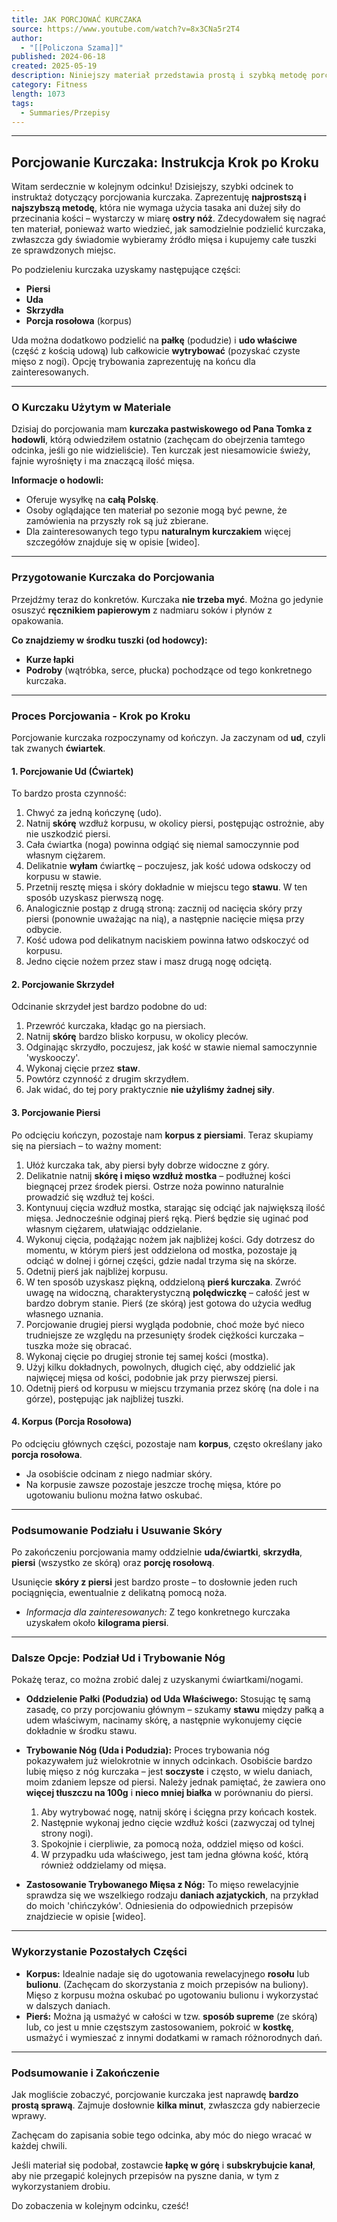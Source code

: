 ```yaml
---
title: JAK PORCJOWAĆ KURCZAKA
source: https://www.youtube.com/watch?v=8x3CNa5r2T4
author:
  - "[[Policzona Szama]]"
published: 2024-06-18
created: 2025-05-19
description: Niniejszy materiał przedstawia prostą i szybką metodę porcjowania całego kurczaka za pomocą noża, krok po kroku omawiając podział na uda, skrzydła, piersi i korpus, a także sugerując dalsze wykorzystanie poszczególnych części.
category: Fitness
length: 1073
tags:
  - Summaries/Przepisy
---
```



***

## Porcjowanie Kurczaka: Instrukcja Krok po Kroku

Witam serdecznie w kolejnym odcinku! Dzisiejszy, szybki odcinek to instruktaż dotyczący porcjowania kurczaka. Zaprezentuję **najprostszą i najszybszą metodę**, która nie wymaga użycia tasaka ani dużej siły do przecinania kości – wystarczy w miarę **ostry nóż**. Zdecydowałem się nagrać ten materiał, ponieważ warto wiedzieć, jak samodzielnie podzielić kurczaka, zwłaszcza gdy świadomie wybieramy źródło mięsa i kupujemy całe tuszki ze sprawdzonych miejsc.

Po podzieleniu kurczaka uzyskamy następujące części:
*   **Piersi**
*   **Uda**
*   **Skrzydła**
*   **Porcja rosołowa** (korpus)

Uda można dodatkowo podzielić na **pałkę** (podudzie) i **udo właściwe** (część z kością udową) lub całkowicie **wytrybować** (pozyskać czyste mięso z nogi). Opcję trybowania zaprezentuję na końcu dla zainteresowanych.

***

### O Kurczaku Użytym w Materiale

Dzisiaj do porcjowania mam **kurczaka pastwiskowego od Pana Tomka z hodowli**, którą odwiedziłem ostatnio (zachęcam do obejrzenia tamtego odcinka, jeśli go nie widzieliście). Ten kurczak jest niesamowicie świeży, fajnie wyrośnięty i ma znaczącą ilość mięsa.

**Informacje o hodowli:**
*   Oferuje wysyłkę na **całą Polskę**.
*   Osoby oglądające ten materiał po sezonie mogą być pewne, że zamówienia na przyszły rok są już zbierane.
*   Dla zainteresowanych tego typu **naturalnym kurczakiem** więcej szczegółów znajduje się w opisie [wideo].

***

### Przygotowanie Kurczaka do Porcjowania

Przejdźmy teraz do konkretów. Kurczaka **nie trzeba myć**. Można go jedynie osuszyć **ręcznikiem papierowym** z nadmiaru soków i płynów z opakowania.

**Co znajdziemy w środku tuszki (od hodowcy):**
*   **Kurze łapki**
*   **Podroby** (wątróbka, serce, płucka) pochodzące od tego konkretnego kurczaka.

***

### Proces Porcjowania - Krok po Kroku

Porcjowanie kurczaka rozpoczynamy od kończyn. Ja zaczynam od **ud**, czyli tak zwanych **ćwiartek**.

#### 1. Porcjowanie Ud (Ćwiartek)

To bardzo prosta czynność:
1.  Chwyć za jedną kończynę (udo).
2.  Natnij **skórę** wzdłuż korpusu, w okolicy piersi, postępując ostrożnie, aby nie uszkodzić piersi.
3.  Cała ćwiartka (noga) powinna odgiąć się niemal samoczynnie pod własnym ciężarem.
4.  Delikatnie **wyłam** ćwiartkę – poczujesz, jak kość udowa odskoczy od korpusu w stawie.
5.  Przetnij resztę mięsa i skóry dokładnie w miejscu tego **stawu**. W ten sposób uzyskasz pierwszą nogę.
6.  Analogicznie postąp z drugą stroną: zacznij od nacięcia skóry przy piersi (ponownie uważając na nią), a następnie nacięcie mięsa przy odbycie.
7.  Kość udowa pod delikatnym naciskiem powinna łatwo odskoczyć od korpusu.
8.  Jedno cięcie nożem przez staw i masz drugą nogę odciętą.

#### 2. Porcjowanie Skrzydeł

Odcinanie skrzydeł jest bardzo podobne do ud:
1.  Przewróć kurczaka, kładąc go na piersiach.
2.  Natnij **skórę** bardzo blisko korpusu, w okolicy pleców.
3.  Odginając skrzydło, poczujesz, jak kość w stawie niemal samoczynnie 'wyskooczy'.
4.  Wykonaj cięcie przez **staw**.
5.  Powtórz czynność z drugim skrzydłem.
6.  Jak widać, do tej pory praktycznie **nie użyliśmy żadnej siły**.

#### 3. Porcjowanie Piersi

Po odcięciu kończyn, pozostaje nam **korpus z piersiami**. Teraz skupiamy się na piersiach – to ważny moment:
1.  Ułóż kurczaka tak, aby piersi były dobrze widoczne z góry.
2.  Delikatnie natnij **skórę i mięso wzdłuż mostka** – podłużnej kości biegnącej przez środek piersi. Ostrze noża powinno naturalnie prowadzić się wzdłuż tej kości.
3.  Kontynuuj cięcia wzdłuż mostka, starając się odciąć jak największą ilość mięsa. Jednocześnie odginaj pierś ręką. Pierś będzie się uginać pod własnym ciężarem, ułatwiając oddzielanie.
4.  Wykonuj cięcia, podążając nożem jak najbliżej kości. Gdy dotrzesz do momentu, w którym pierś jest oddzielona od mostka, pozostaje ją odciąć w dolnej i górnej części, gdzie nadal trzyma się na skórze.
5.  Odetnij pierś jak najbliżej korpusu.
6.  W ten sposób uzyskasz piękną, oddzieloną **pierś kurczaka**. Zwróć uwagę na widoczną, charakterystyczną **polędwiczkę** – całość jest w bardzo dobrym stanie. Pierś (ze skórą) jest gotowa do użycia według własnego uznania.
7.  Porcjowanie drugiej piersi wygląda podobnie, choć może być nieco trudniejsze ze względu na przesunięty środek ciężkości kurczaka – tuszka może się obracać.
8.  Wykonaj cięcie po drugiej stronie tej samej kości (mostka).
9.  Użyj kilku dokładnych, powolnych, długich cięć, aby oddzielić jak najwięcej mięsa od kości, podobnie jak przy pierwszej piersi.
10. Odetnij pierś od korpusu w miejscu trzymania przez skórę (na dole i na górze), postępując jak najbliżej tuszki.

#### 4. Korpus (Porcja Rosołowa)

Po odcięciu głównych części, pozostaje nam **korpus**, często określany jako **porcja rosołowa**.
*   Ja osobiście odcinam z niego nadmiar skóry.
*   Na korpusie zawsze pozostaje jeszcze trochę mięsa, które po ugotowaniu bulionu można łatwo oskubać.

***

### Podsumowanie Podziału i Usuwanie Skóry

Po zakończeniu porcjowania mamy oddzielnie **uda/ćwiartki**, **skrzydła**, **piersi** (wszystko ze skórą) oraz **porcję rosołową**.

Usunięcie **skóry z piersi** jest bardzo proste – to dosłownie jeden ruch pociągnięcia, ewentualnie z delikatną pomocą noża.

*   *Informacja dla zainteresowanych:* Z tego konkretnego kurczaka uzyskałem około **kilograma piersi**.

***

### Dalsze Opcje: Podział Ud i Trybowanie Nóg

Pokażę teraz, co można zrobić dalej z uzyskanymi ćwiartkami/nogami.

*   **Oddzielenie Pałki (Podudzia) od Uda Właściwego:** Stosując tę samą zasadę, co przy porcjowaniu głównym – szukamy **stawu** między pałką a udem właściwym, nacinamy skórę, a następnie wykonujemy cięcie dokładnie w środku stawu.

*   **Trybowanie Nóg (Uda i Podudzia):** Proces trybowania nóg pokazywałem już wielokrotnie w innych odcinkach. Osobiście bardzo lubię mięso z nóg kurczaka – jest **soczyste** i często, w wielu daniach, moim zdaniem lepsze od piersi. Należy jednak pamiętać, że zawiera ono **więcej tłuszczu na 100g** i **nieco mniej białka** w porównaniu do piersi.
    1.  Aby wytrybować nogę, natnij skórę i ścięgna przy końcach kostek.
    2.  Następnie wykonaj jedno cięcie wzdłuż kości (zazwyczaj od tylnej strony nogi).
    3.  Spokojnie i cierpliwie, za pomocą noża, oddziel mięso od kości.
    4.  W przypadku uda właściwego, jest tam jedna główna kość, którą również oddzielamy od mięsa.

*   **Zastosowanie Trybowanego Mięsa z Nóg:** To mięso rewelacyjnie sprawdza się we wszelkiego rodzaju **daniach azjatyckich**, na przykład do moich 'chińczyków'. Odniesienia do odpowiednich przepisów znajdziecie w opisie [wideo].

***

### Wykorzystanie Pozostałych Części

*   **Korpus:** Idealnie nadaje się do ugotowania rewelacyjnego **rosołu** lub **bulionu**. (Zachęcam do skorzystania z moich przepisów na buliony). Mięso z korpusu można oskubać po ugotowaniu bulionu i wykorzystać w dalszych daniach.
*   **Pierś:** Można ją usmażyć w całości w tzw. **sposób supreme** (ze skórą) lub, co jest u mnie częstszym zastosowaniem, pokroić w **kostkę**, usmażyć i wymieszać z innymi dodatkami w ramach różnorodnych dań.

***

### Podsumowanie i Zakończenie

Jak mogliście zobaczyć, porcjowanie kurczaka jest naprawdę **bardzo prostą sprawą**. Zajmuje dosłownie **kilka minut**, zwłaszcza gdy nabierzecie wprawy.

Zachęcam do zapisania sobie tego odcinka, aby móc do niego wracać w każdej chwili.

Jeśli materiał się podobał, zostawcie **łapkę w górę** i **subskrybujcie kanał**, aby nie przegapić kolejnych przepisów na pyszne dania, w tym z wykorzystaniem drobiu.

Do zobaczenia w kolejnym odcinku, cześć!